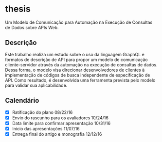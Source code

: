 # thesis

Um Modelo de Comunicação para Automação na Execução de Consultas de Dados sobre APIs Web.

## Descrição

Este trabalho realiza um estudo sobre o uso da linguagem GraphQL e formatos de descrição de API para propor um modelo de comunicação cliente-servidor através da automação na execução de consultas de dados. Dessa forma, o modelo visa direcionar desenvolvedores de clientes à implementação de códigos de busca independente de especificação de API. Como resultado, é desenvolvida uma ferramenta prevista pelo modelo para validar sua aplicabilidade.

## Calendário

- [x] Ratificação do plano 08/22/16
- [x] Envio do rascunho para os avaliadores 10/24/16
- [x] Data limite para confirmar apresentação 10/31/16
- [x] Inicio das apresentações 11/07/16
- [x] Entrega final do artigo e monografia 12/12/16
